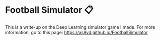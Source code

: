 # Football Simulator 📋
This is a write-up on the Deep Learning simulator game I made. For more information, go to this page: https://as9vd.github.io/FootballSimulator
